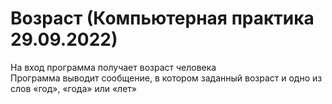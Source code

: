 # Возраст (Компьютерная практика 29.09.2022)
На вход программа получает возраст человека\
Программа выводит сообщение, в котором заданный возраст и одно из слов «год», «года» или «лет»
